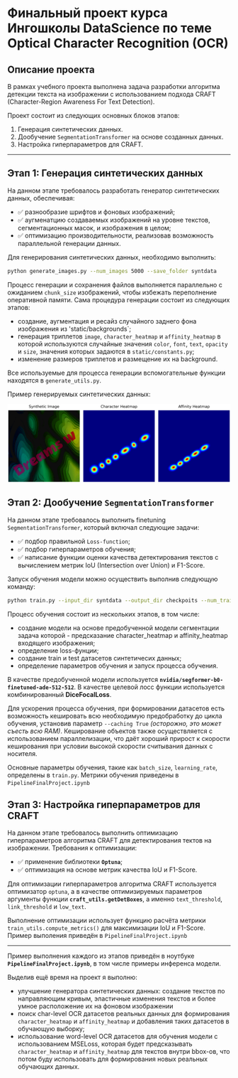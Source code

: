# Финальный проект курса Ингошколы DataScience по теме Optical Character Recognition (OCR)

## Описание проекта

В рамках учебного проекта выполнена задача разработки алгоритма детекции текста на изображении с использованием подхода CRAFT (Character-Region Awareness For Text Detection).

Проект состоит из следующих основных блоков этапов:
1. Генерация синтетических данных.
2. Дообучение `SegmentationTransformer` на основе созданных данных.
3. Настройка гиперпараметров для CRAFT.

---

## Этап 1: Генерация синтетических данных

На данном этапе требовалось разработать генератор синтетических данных, обеспечивая:
- ✅ разнообразие шрифтов и фоновых изображений;
- ✅ аугменатцию создаваемых изображений на уровне текстов, сегментационных масок, и изображения в целом;
- ✅ оптимизацию производительности, реализовав возможность параллельной генерации данных.

Для генерирования синтетических данных, необходимо выполнить:
```bash
python generate_images.py --num_images 5000 --save_folder syntdata
```

Процесс генерации и сохранения файлов выполняется параллельно с ожиданием `chunk_size` изображений, чтобы избежать переполнение оперативной памяти. Сама процедура генерации состоит из следующих этапов:
- создание, аугментация и ресайз случайного заднего фона изображения из 'static/backgrounds`;
- генерация триплетов `image`, `character_heatmap` и `affinity_heatmap` в которой используются случайные значения `color`, `font`, `text`, `opacity` и `size`, значения которых задаются в `static/constants.py`;
- изменение размеров триплетов и размещение их на background.

Все используемые для процесса генерации вспомогательные функции находятся в `generate_utils.py`.

Пример генерируемых синтетических данных:  

![image](static/example.png)


## Этап 2: Дообучение `SegmentationTransformer`

На данном этапе требовалось выполнить finetuning `SegmentationTransformer`, который включал следующие задачи:
- ✅ подбор правильной `Loss-function`;
- ✅ подбор гиперпараметров обучения;
- ✅ написание функции оценки качества детектирования текстов с вычислением метрик IoU (Intersection over Union) и F1-Score.

Запуск обучения модели можно осуществить выполнив следующую команду:
```bash
python train.py --input_dir syntdata --output_dir checkpoits --num_train_epochs 10 --caching True
```
Процесс обучения состоит из нескольких этапов, в том числе:
- создание модели на основе предобученной модели сегментации задача которой - предсказание character_heatmap и affinity_heatmap входящего изображения;
- определение loss-фунции;
- создание train и test датасетов синтетичесих данных;
- определение параметров обучения и запуск процесса обучения.

В качестве предобученной модели используется **`nvidia/segformer-b0-finetuned-ade-512-512`**. В качестве целевой лосс функции используется комбинированный **DiceFocalLoss**.  

Для ускорения процесса обучения, при формировании датасетов есть возможность кешировать всю необходимую предобработку до цикла обучения, установив параметр `--caching True` *(осторожно, это может съесть всю RAM)*. Кеширование объектов также осуществляется с использованием параллелизации, что даёт хороший прирост к скорости кеширования при условии высокой скорости считывания данных с носителя.  

Основные параметры обучения, такие как `batch_size`, `learning_rate`, определены в `train.py`. Метрики обучения приведены в `PipelineFinalProject.ipynb`

## Этап 3: Настройка гиперпараметров для CRAFT

На данном этапе требовалось выполнить оптимизацию гиперпараметров алгоритма CRAFT для детектирования тектов на изображении. Требования к оптимизации:
- ✅ применение библиотеки **`Optuna`**;
- ✅ оптимизация на основе метрик качества IoU и F1-Score.

Для оптимизации гиперпараметров алгоритма CRAFT используется оптимизатор `optuna`, а в качестве оптимизируемых параметров аргументы функции **`craft_utils.getDetBoxes`**, а именно `text_threshold`, `link_threshold` и `low_text`.

Выполнение оптимизации использует функцию расчёта метрики `train_utils.compute_metrics()` для максимизации IoU и F1-Score. Пример выполения приведён в `PipelineFinalProject.ipynb`

---

Пример выполнения каждого из этапов приведён в ноутбуке **`PipelineFinalProject.ipynb`**, в том числе примеры инференса модели.

Выделив ещё время на проект я выполню:
- улучшение генератора синтетических данных: создание текстов по направляющим кривым, эластичные изменения текстов и более умное расположение их на фоновом изображении
- поиск char-level OCR датасетов реальных данных для формирования `character_heatmap` и `affinity_heatmap` и добавления таких датасетов в обучающую выборку;
- использование word-level OCR датасетов для обучения модели с использованием MSELoss, которая будет предсказывать `character_heatmap` и `affinity_heatmap` для текстов внутри bbox-ов, что потом буду использовать для формирования новых реальных обучающих данных.






